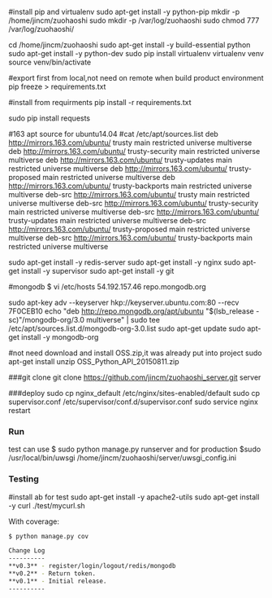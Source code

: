 #install pip and virtualenv
sudo apt-get install -y python-pip
mkdir -p /home/jincm/zuohaoshi
sudo mkdir -p /var/log/zuohaoshi
sudo chmod 777 /var/log/zuohaoshi/

cd /home/jincm/zuohaoshi
sudo apt-get install -y build-essential python
sudo apt-get install -y python-dev
sudo pip install virtualenv
virtualenv venv
source venv/bin/activate

#export first from local,not need on remote when build product environment
pip freeze > requirements.txt

#install from requirments
pip install -r requirements.txt

sudo pip install requests

#163 apt source for ubuntu14.04
#cat /etc/apt/sources.list
deb http://mirrors.163.com/ubuntu/ trusty main restricted universe multiverse
deb http://mirrors.163.com/ubuntu/ trusty-security main restricted universe multiverse
deb http://mirrors.163.com/ubuntu/ trusty-updates main restricted universe multiverse
deb http://mirrors.163.com/ubuntu/ trusty-proposed main restricted universe multiverse
deb http://mirrors.163.com/ubuntu/ trusty-backports main restricted universe multiverse
deb-src http://mirrors.163.com/ubuntu/ trusty main restricted universe multiverse
deb-src http://mirrors.163.com/ubuntu/ trusty-security main restricted universe multiverse
deb-src http://mirrors.163.com/ubuntu/ trusty-updates main restricted universe multiverse
deb-src http://mirrors.163.com/ubuntu/ trusty-proposed main restricted universe multiverse
deb-src http://mirrors.163.com/ubuntu/ trusty-backports main restricted universe multiverse

sudo apt-get install -y redis-server
sudo apt-get install -y nginx
sudo apt-get install -y supervisor
sudo apt-get install -y git

#mongodb
$ vi /etc/hosts
54.192.157.46 repo.mongodb.org

sudo apt-key adv --keyserver hkp://keyserver.ubuntu.com:80 --recv 7F0CEB10
echo "deb http://repo.mongodb.org/apt/ubuntu "$(lsb_release -sc)"/mongodb-org/3.0 multiverse" | sudo tee /etc/apt/sources.list.d/mongodb-org-3.0.list
sudo apt-get update
sudo apt-get install -y mongodb-org

#not need download and install OSS.zip,it was already put into project
sudo apt-get install unzip
OSS_Python_API_20150811.zip

###git clone
git clone https://github.com/jincm/zuohaoshi_server.git server

###deploy
sudo cp nginx_default /etc/nginx/sites-enabled/default
sudo cp supervisor.conf /etc/supervisor/conf.d/supervisor.conf
sudo service nginx restart


### Run
test can use
$ sudo python manage.py runserver
and for production
$sudo /usr/local/bin/uwsgi /home/jincm/zuohaoshi/server/uwsgi_config.ini


### Testing
#install ab for test
sudo apt-get install -y apache2-utils
sudo apt-get install -y curl
./test/mycurl.sh

With coverage:
```sh
$ python manage.py cov

Change Log
----------
**v0.3** - register/login/logout/redis/mongodb
**v0.2** - Return token.
**v0.1** - Initial release.
----------
